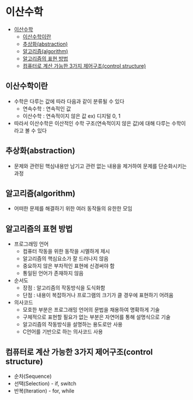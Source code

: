 # 이산수학

- [이산수학](#이산수학)
  - [이산수학이란](#이산수학이란)
  - [추상화(abstraction)](#추상화abstraction)
  - [알고리즘(algorithm)](#알고리즘algorithm)
  - [알고리즘의 표현 방법](#알고리즘의-표현-방법)
  - [컴퓨터로 계산 가능한 3가지 제어구조(control structure)](#컴퓨터로-계산-가능한-3가지-제어구조control-structure)

## 이산수학이란

- 수학은 다루는 값에 따라 다음과 같이 분류될 수 있다
  - 연속수학 : 연속적인 값
  - 이산수학 : 연속적이지 않은 값 ex) 디지털 0, 1
- 따라서 이산수학은 이산적인 수학 구조(연속적이지 않은 값)에 대해 다루는 수학이라고 볼 수 있다

## 추상화(abstraction)

- 문제와 관련된 핵심내용만 남기고 관련 없는 내용을 제거하여 문제를 단순화시키는 과정

## 알고리즘(algorithm)

- 어떠한 문제를 해결하기 위한 여러 동작들의 유한한 모임

## 알고리즘의 표현 방법

- 프로그래밍 언어
  - 컴퓨터 작동을 위한 동작을 시멜하게 제시
  - 알고리즘의 핵심요소가 잘 드러나지 않음
  - 중요하지 않은 부차적인 표현에 신경써야 함
  - 통일된 언어가 존재하지 않음
- 순서도
  - 장점 : 알고리즘의 작동방식을 도식화함
  - 단점 : 내용이 복잡하거나 프로그램의 크기가 클 경우에 표현하기 어려움
- 의사코드
  - 모호한 부분은 프로그래밍 언어의 문법을 채용하여 명확하게 기술
  - 구체적으로 표현할 필요가 없는 부분은 자연어를 통해 설명식으로 기술
  - 알고리즘의 작동방식을 설명하는 용도로만 사용
  - C언어를 기반으로 하는 의사코드 사용

## 컴퓨터로 계산 가능한 3가지 제어구조(control structure)

- 순차(Sequence)
- 선택(Selection) - if, switch
- 반복(Iteration) - for, while